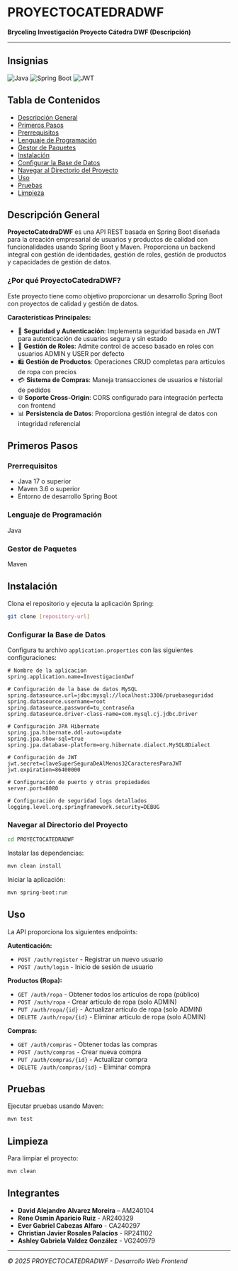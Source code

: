 # PROYECTOCATEDRADWF
**Bryceling Investigación Proyecto Cátedra DWF (Descripción)**

---

## Insignias
![Java](https://img.shields.io/badge/Java-17-orange)
![Spring Boot](https://img.shields.io/badge/Spring%20Boot-3.x-green)
![JWT](https://img.shields.io/badge/JWT-Authentication-blue)

## Tabla de Contenidos
- [Descripción General](#descripción-general)
- [Primeros Pasos](#primeros-pasos)
- [Prerrequisitos](#prerrequisitos)
- [Lenguaje de Programación](#lenguaje-de-programación)
- [Gestor de Paquetes](#gestor-de-paquetes)
- [Instalación](#instalación)
- [Configurar la Base de Datos](#configurar-la-base-de-datos)
- [Navegar al Directorio del Proyecto](#navegar-al-directorio-del-proyecto)
- [Uso](#uso)
- [Pruebas](#pruebas)
- [Limpieza](#limpieza)

## Descripción General

**ProyectoCatedraDWF** es una API REST basada en Spring Boot diseñada para la creación empresarial de usuarios y productos de calidad con funcionalidades usando Spring Boot y Maven. Proporciona un backend integral con gestión de identidades, gestión de roles, gestión de productos y capacidades de gestión de datos.

### ¿Por qué ProyectoCatedraDWF?

Este proyecto tiene como objetivo proporcionar un desarrollo Spring Boot con proyectos de calidad y gestión de datos.

**Características Principales:**
- 🔐 **Seguridad y Autenticación**: Implementa seguridad basada en JWT para autenticación de usuarios segura y sin estado
- 👥 **Gestión de Roles**: Admite control de acceso basado en roles con usuarios ADMIN y USER por defecto
- 🛍️ **Gestión de Productos**: Operaciones CRUD completas para artículos de ropa con precios
- 💳 **Sistema de Compras**: Maneja transacciones de usuarios e historial de pedidos
- 🌐 **Soporte Cross-Origin**: CORS configurado para integración perfecta con frontend
- 📊 **Persistencia de Datos**: Proporciona gestión integral de datos con integridad referencial

## Primeros Pasos

### Prerrequisitos
- Java 17 o superior
- Maven 3.6 o superior
- Entorno de desarrollo Spring Boot

### Lenguaje de Programación
Java

### Gestor de Paquetes
Maven

## Instalación

Clona el repositorio y ejecuta la aplicación Spring:

```bash
git clone [repository-url]
```

### Configurar la Base de Datos

Configura tu archivo `application.properties` con las siguientes configuraciones:

```properties
# Nombre de la aplicacion
spring.application.name=InvestigacionDwf

# Configuración de la base de datos MySQL
spring.datasource.url=jdbc:mysql://localhost:3306/pruebaseguridad
spring.datasource.username=root
spring.datasource.password=tu_contraseña
spring.datasource.driver-class-name=com.mysql.cj.jdbc.Driver

# Configuración JPA Hibernate
spring.jpa.hibernate.ddl-auto=update
spring.jpa.show-sql=true
spring.jpa.database-platform=org.hibernate.dialect.MySQL8Dialect

# Configuración de JWT
jwt.secret=claveSuperSeguraDeAlMenos32CaracteresParaJWT
jwt.expiration=86400000

# Configuración de puerto y otras propiedades
server.port=8080

# Configuración de seguridad logs detallados
logging.level.org.springframework.security=DEBUG
```

### Navegar al Directorio del Proyecto

```bash
cd PROYECTOCATEDRADWF
```

Instalar las dependencias:

```bash
mvn clean install
```

Iniciar la aplicación:

```bash
mvn spring-boot:run
```

## Uso

La API proporciona los siguientes endpoints:

**Autenticación:**
- `POST /auth/register` - Registrar un nuevo usuario
- `POST /auth/login` - Inicio de sesión de usuario

**Productos (Ropa):**
- `GET /auth/ropa` - Obtener todos los artículos de ropa (público)
- `POST /auth/ropa` - Crear artículo de ropa (solo ADMIN)
- `PUT /auth/ropa/{id}` - Actualizar artículo de ropa (solo ADMIN)
- `DELETE /auth/ropa/{id}` - Eliminar artículo de ropa (solo ADMIN)

**Compras:**
- `GET /auth/compras` - Obtener todas las compras
- `POST /auth/compras` - Crear nueva compra
- `PUT /auth/compras/{id}` - Actualizar compra
- `DELETE /auth/compras/{id}` - Eliminar compra

## Pruebas

Ejecutar pruebas usando Maven:

```bash
mvn test
```

## Limpieza

Para limpiar el proyecto:

```bash
mvn clean
```

## Integrantes

- **David Alejandro Alvarez Moreira** – AM240104
- **Rene Osmin Aparicio Ruiz** - AR240329
- **Ever Gabriel Cabezas Alfaro** - CA240297
- **Christian Javier Rosales Palacios** - RP241102
- **Ashley Gabriela Valdez González** - VG240979

---

*© 2025 PROYECTOCATEDRADWF - Desarrollo Web Frontend*
